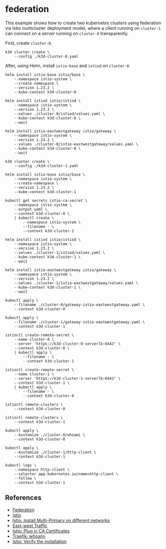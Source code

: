 # federation

This example shows how to create two kubernetes clusters using federation via
Istio multicluster deployment model, where a client running on `cluster-1` can
connect on a server running on `cluster-0` transparently.

First, create `cluster-0`.

```
k3d cluster create \
    --config ./k3d-cluster-0.yaml
```

After, using Helm, install `istio-base` and `istiod` on `cluster-0`.

```
helm install istio-base istio/base \
    --namespace istio-system \
    --create-namespace \
    --version 1.23.2 \
    --kube-context k3d-cluster-0
```

```
helm install istiod istio/istiod \
    --namespace istio-system \
    --version 1.23.2 \
    --values ./cluster-0/istiod/values.yaml \
    --kube-context k3d-cluster-0 \
    --wait
```

```
helm install istio-eastwestgateway istio/gateway \
    --namespace istio-system \
    --version 1.23.2 \
    --values ./cluster-0/istio-eastwestgateway/values.yaml \
    --kube-context k3d-cluster-0 \
    --wait
```

```
k3d cluster create \
    --config ./k3d-cluster-1.yaml
```

```
helm install istio-base istio/base \
    --namespace istio-system \
    --create-namespace \
    --version 1.23.2 \
    --kube-context k3d-cluster-1
```

```
kubectl get secrets istio-ca-secret \
    --namespace istio-system \
    --output yaml \
    --context k3d-cluster-0 \
    | kubectl create \
        --namespace istio-system \
        --filename - \
        --context k3d-cluster-1
```

```
helm install istiod istio/istiod \
    --namespace istio-system \
    --version 1.23.2 \
    --values ./cluster-1/istiod/values.yaml \
    --kube-context k3d-cluster-1 \
    --wait
```

```
helm install istio-eastwestgateway istio/gateway \
    --namespace istio-system \
    --version 1.23.2 \
    --values ./cluster-1/istio-eastwestgateway/values.yaml \
    --kube-context k3d-cluster-1 \
    --wait
```

```
kubectl apply \
    --filename ./cluster-0/gateway-istio-eastwestgateway.yaml \
    --context k3d-cluster-0
```

```
kubectl apply \
    --filename ./cluster-1/gateway-istio-eastwestgateway.yaml \
    --context k3d-cluster-1
```

```
istioctl create-remote-secret \
    --name cluster-0 \
    --server 'https://k3d-cluster-0-serverlb:6443' \
    --context k3d-cluster-0 \
    | kubectl apply \
        --filename - \
        --context k3d-cluster-1

istioctl create-remote-secret \
    --name cluster-1 \
    --server 'https://k3d-cluster-1-serverlb:6443' \
    --context k3d-cluster-1 \
    | kubectl apply \
        --filename - \
        --context k3d-cluster-0
```

```
istioctl remote-clusters \
    --context k3d-cluster-0

istioctl remote-clusters \
    --context k3d-cluster-1
```

```
kubectl apply \
    --kustomize ./cluster-0/whoami \
    --context k3d-cluster-0
```

```
kubectl apply \
    --kustomize ./cluster-1/http-client \
    --context k3d-cluster-1
```

```
kubectl logs \
    --namespace http-client \
    --selector app.kubernetes.io/name=http-client \
    --follow \
    --context k3d-cluster-1
```

## References

* [Federation](https://en.wikipedia.org/wiki/Federation_(information_technology))
* [Istio](https://istio.io/latest/)
* [Istio: Install Multi-Primary on different networks](https://istio.io/latest/docs/setup/install/multicluster/multi-primary_multi-network/)
* [East-west Traffic](https://en.wikipedia.org/wiki/East-west_traffic)
* [Istio: Plug in CA Certificates](https://istio.io/latest/docs/tasks/security/cert-management/plugin-ca-cert/)
* [Traefik: whoami](https://hub.docker.com/r/traefik/whoami)
* [Istio: Verify the installation](https://istio.io/latest/docs/setup/install/multicluster/verify/)
